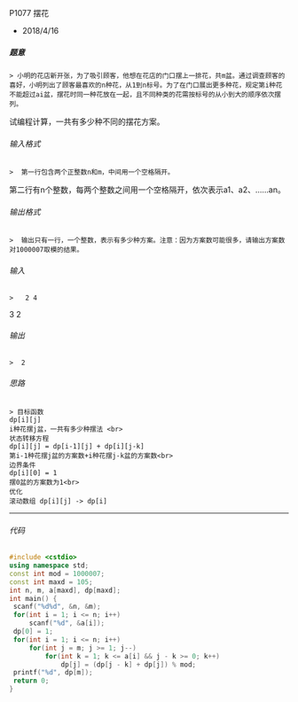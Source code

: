 P1077 摆花
* 2018/4/16

 ##### 题意  
    > 小明的花店新开张，为了吸引顾客，他想在花店的门口摆上一排花，共m盆。通过调查顾客的喜好，小明列出了顾客最喜欢的n种花，从1到n标号。为了在门口展出更多种花，规定第i种花不能超过ai盆，摆花时同一种花放在一起，且不同种类的花需按标号的从小到大的顺序依次摆列。   
试编程计算，一共有多少种不同的摆花方案。  
    <!--more-->

 ###### 输入格式
    >  第一行包含两个正整数n和m，中间用一个空格隔开。
第二行有n个整数，每两个整数之间用一个空格隔开，依次表示a1、a2、……an。

 ######  输出格式  
    >  输出只有一行，一个整数，表示有多少种方案。注意：因为方案数可能很多，请输出方案数对1000007取模的结果。
    
 ######  输入  
    >   2 4  
3 2

 ######  输出
    >  2

 ###### 思路  
    > 目标函数  
    dp[i][j]    
    i种花摆j盆，一共有多少种摆法 <br>  
    状态转移方程  
    dp[i][j] = dp[i-1][j] + dp[i][j-k]  
    第i-1种花摆j盆的方案数+i种花摆j-k盆的方案数<br>  
    边界条件  
    dp[i][0] = 1  
    摆0盆的方案数为1<br>  
    优化  
    滚动数组 dp[i][j] -> dp[i]
---       
 ###### 代码
      
   ```cpp
   #include <cstdio>
using namespace std;
const int mod = 1000007;
const int maxd = 105;
int n, m, a[maxd], dp[maxd];
int main() {
    scanf("%d%d", &n, &m);
    for(int i = 1; i <= n; i++) 
        scanf("%d", &a[i]);
    dp[0] = 1;  
    for(int i = 1; i <= n; i++) 
        for(int j = m; j >= 1; j--)  
            for(int k = 1; k <= a[i] && j - k >= 0; k++)
                dp[j] = (dp[j - k] + dp[j]) % mod; 
    printf("%d", dp[m]);
    return 0;
}
 ```